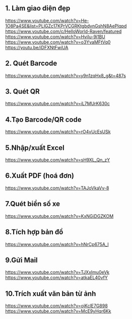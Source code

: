## 1. Làm giao diện đẹp
https://www.youtube.com/watch?v=He-1O8Pa4SE&list=PLlGZc17KPrVCGRKtgbdvnGshN8AePlqpd 
<br/>
https://www.youtube.com/c/HelloWorld-Raven/featured 
<br/>
https://www.youtube.com/watch?v=HviIu-9i1BU 
<br/>
https://www.youtube.com/watch?v=o3YvaMFtVq0
<br/>
https://youtu.be/iDFXNtFwiUA

## 2. Quét Barcode
https://www.youtube.com/watch?v=y9n1zqHx8_g&t=487s 

## 3. Quét QR
https://www.youtube.com/watch?v=iL7MUrK630c 

## 4.Tạo Barcode/QR code
https://www.youtube.com/watch?v=rO4vUcEsUSk 

## 5.Nhập/xuất Excel
https://www.youtube.com/watch?v=sH9XL_Qn_zY 

## 6.Xuất PDF (hoá đơn)
https://www.youtube.com/watch?v=TAJoVkaVv-8 

## 7.Quét biển số xe
https://www.youtube.com/watch?v=KxNGiDGZKOM 

## 8.Tích hợp bản đồ
https://www.youtube.com/watch?v=hNrCp675A_I 

## 9.Gửi Mail
https://www.youtube.com/watch?v=TJXxImu0eVk 
<br/>
https://www.youtube.com/watch?v=atkaEL40vfY 

## 10.Trích xuất văn bản từ ảnh
https://www.youtube.com/watch?v=ojKclE7G898 
<br/>
https://www.youtube.com/watch?v=McE9yHqr6Kk 

